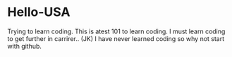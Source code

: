 # Hello-USA
Trying to learn coding.
This is atest 101 to learn coding. I must learn coding to get further in carrirer.. (JK) I have never learned coding so why not start with github.
